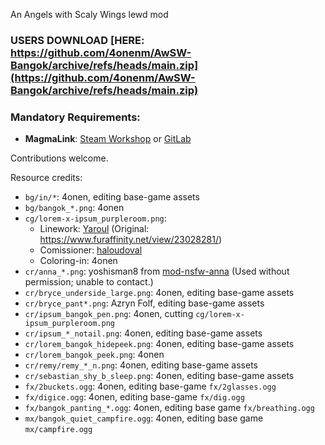 An Angels with Scaly Wings lewd mod

### USERS DOWNLOAD [HERE: https://github.com/4onenm/AwSW-Bangok/archive/refs/heads/main.zip](https://github.com/4onenm/AwSW-Bangok/archive/refs/heads/main.zip)

### Mandatory Requirements:

+ **MagmaLink**: [Steam Workshop](https://steamcommunity.com/sharedfiles/filedetails/?id=2594080243) or [GitLab](https://gitlab.com/jakzie2/awsw-magmalink)

Contributions welcome.



Resource credits:
+ `bg/in/*`: 4onen, editing base-game assets
+ `bg/bangok_*.png`: 4onen
+ `cg/lorem-x-ipsum_purpleroom.png`:
    + Linework: [Yaroul](https://www.furaffinity.net/user/Yaroul/) (Original: https://www.furaffinity.net/view/23028281/)
    + Comissioner: [haloudoval](https://www.furaffinity.net/user/haloudoval)
    + Coloring-in: 4onen
+ `cr/anna_*.png`: yoshisman8 from [mod-nsfw-anna](https://github.com/AWSW-Modding/AWSW-Modtools/tree/mod-nsfw-anna) (Used without permission; unable to contact.)
+ `cr/bryce_underside_large.png`: 4onen, editing base-game assets
+ `cr/bryce_pant*.png`: Azryn Folf, editing base-game assets
+ `cr/ipsum_bangok_pen.png`: 4onen, cutting `cg/lorem-x-ipsum_purpleroom.png`
+ `cr/ipsum_*_notail.png`: 4onen, editing base-game assets
+ `cr/lorem_bangok_hidepeek.png`: 4onen, editing base-game assets
+ `cr/lorem_bangok_peek.png`: 4onen
+ `cr/remy/remy_*_n.png`: 4onen, editing base-game assets
+ `cr/sebastian_shy_b_sleep.png`: 4onen, editing base-game assets
+ `fx/2buckets.ogg`: 4onen, editing base-game `fx/2glasses.ogg`
+ `fx/digice.ogg`: 4onen, editing base-game `fx/dig.ogg`
+ `fx/bangok_panting_*.ogg`: 4onen, editing base game `fx/breathing.ogg`
+ `mx/bangok_quiet_campfire.ogg`: 4onen, editing base game `mx/campfire.ogg`
